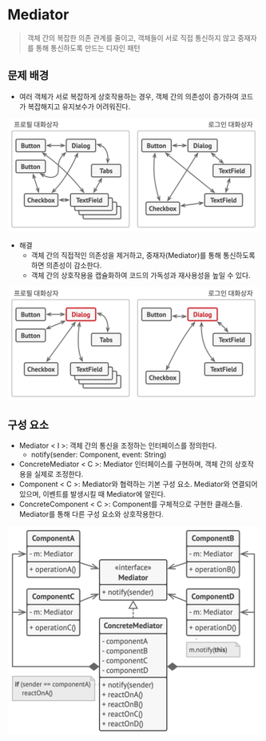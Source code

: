 # Mediator
> 객체 간의 복잡한 의존 관계를 줄이고, 객체들이 서로 직접 통신하지 않고 중재자를 통해 통신하도록 만드는 디자인 패턴

## 문제 배경
- 여러 객체가 서로 복잡하게 상호작용하는 경우, 객체 간의 의존성이 증가하여 코드가 복잡해지고 유지보수가 어려워진다.

![](BeforeMediator.png)

- 해결
    - 객체 간의 직접적인 의존성을 제거하고, 중재자(Mediator)를 통해 통신하도록 하면 의존성이 감소한다.
    - 객체 간의 상호작용을 캡슐화하여 코드의 가독성과 재사용성을 높일 수 있다.

![](AfterMediator.png)

## 구성 요소
- Mediator < I >: 객체 간의 통신을 조정하는 인터페이스를 정의한다. 
    - notify(sender: Component, event: String)
- ConcreteMediator < C >: Mediator 인터페이스를 구현하며, 객체 간의 상호작용을 실제로 조정한다.
- Component < C >: Mediator와 협력하는 기본 구성 요소. Mediator와 연결되어 있으며, 이벤트를 발생시킬 때 Mediator에 알린다.
- ConcreteComponent < C >: Component를 구체적으로 구현한 클래스들. Mediator를 통해 다른 구성 요소와 상호작용한다.

![](Mediator.png)